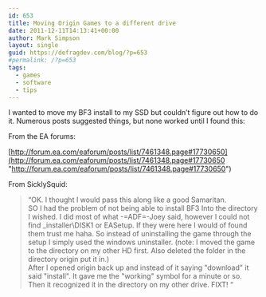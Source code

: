 ```yaml
---
id: 653
title: Moving Origin Games to a different drive
date: 2011-12-11T14:13:41+00:00
author: Mark Simpson
layout: single
guid: https://defragdev.com/blog/?p=653
#permalink: /?p=653
tags:
  - games
  - software
  - tips
---
```

I wanted to move my BF3 install to my SSD but couldn’t figure out how to do it. Numerous posts suggested things, but none worked until I found this:

From the EA forums:

[http://forum.ea.com/eaforum/posts/list/7461348.page#17730650](http://forum.ea.com/eaforum/posts/list/7461348.page#17730650 "http://forum.ea.com/eaforum/posts/list/7461348.page#17730650")

From SicklySquid:

> “OK. I thought I would pass this along like a good Samaritan.  
> SO I had the problem of not being able to install BF3 Into the directory I wished. I did most of what -=ADF=-Joey said, however I could not find _installer\DISK1 or EASetup. If they were here I would of found them trust me haha. So instead of uninstalling the game through the setup I simply used the windows uninstaller. (note: I moved the game to the directory on my other HD first. Also deleted the folder in the directory origin put it in.)  
> After I opened origin back up and instead of it saying "download" it said "install". It gave me the "working" symbol for a minute or so. Then it recognized it in the directory on my other drive. FIXT! “